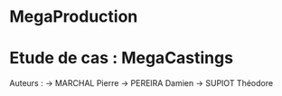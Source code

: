 MegaProduction
==============

Etude de cas : MegaCastings
==============

Auteurs :
	-> MARCHAL Pierre
	-> PEREIRA Damien
	-> SUPIOT Théodore
